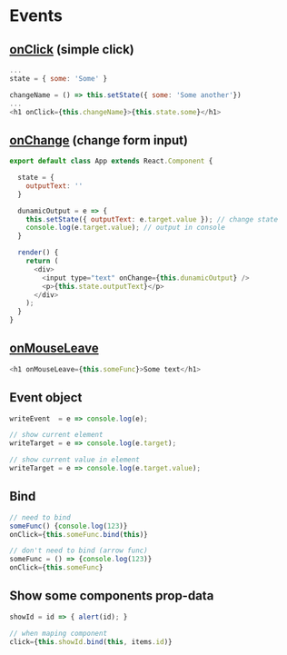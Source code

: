 # Events
## <u>onClick</u> (simple click)
```js
...
state = { some: 'Some' }

changeName = () => this.setState({ some: 'Some another'})
...
<h1 onClick={this.changeName}>{this.state.some}</h1>
```

## <u>onChange</u> (change form input)
```js
export default class App extends React.Component {

  state = {
    outputText: ''
  }

  dunamicOutput = e => {
    this.setState({ outputText: e.target.value }); // change state
    console.log(e.target.value); // output in console
  }

  render() {
    return (
      <div>
        <input type="text" onChange={this.dunamicOutput} />
        <p>{this.state.outputText}</p>
      </div>
    );
  }
}
```
## <u>onMouseLeave</u>
```js
<h1 onMouseLeave={this.someFunc}>Some text</h1>
```

## Event object
```js
writeEvent  = e => console.log(e);

// show current element
writeTarget = e => console.log(e.target);

// show current value in element
writeTarget = e => console.log(e.target.value);

```

## Bind
```js
// need to bind
someFunc() {console.log(123)}
onClick={this.someFunc.bind(this)}

// don't need to bind (arrow func)
someFunc = () => {console.log(123)}
onClick={this.someFunc}
```

## Show some components prop-data
```js
showId = id => { alert(id); }

// when maping component
click={this.showId.bind(this, items.id)}

```
